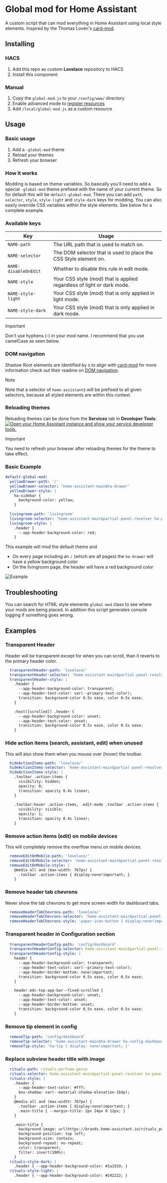 # Global mod for Home Assistant

A custom script that can mod everything in Home Assistant using local style elements. Inspired by the Thomas Lovén's [card-mod](https://github.com/thomasloven/lovelace-card-mod).

## Installing

### HACS

1. Add this repo as custom **Lovelace** repository to HACS
2. Install this component

### Manual 

1. Copy the `global-mod.js` to your `/config/www/` directory
2. Enable advanced mode to [register resources](https://developers.home-assistant.io/docs/frontend/custom-ui/registering-resources)
3. Add `/local/global-mod.js` as a custom resource

## Usage

### Basic usage

1. Add a `-global-mod` theme
2. Reload your themes
3. Refresh your browser

### How it works

Modding is based on theme variables. So basically you'll need to add a special `-global-mod` theme prefixed with the name of your current theme. So for default this will be `default-global-mod`. There you can add `path`, `selector`, `style`, `style-light` and `style-dark` keys for modding. You can also easily override CSS variables within the style elements. See below for a complete example.

### Available keys

| Key                | Usage |
| ------------------ | ------ |
| `NAME-path`        | The URL path that is used to match on. |
| `NAME-selector`    | The DOM selector that is used to place the CSS Style element on. |
| `NAME-disableOnEdit` | Whether to disable this rule in edit mode. |
| `NAME-style`       | Your CSS style (mod) that is applied regardless of light or dark mode. |
| `NAME-style-light` | Your CSS style (mod) that is only applied in light mode. |
| `NAME-style-dark`  | Your CSS style (mod) that is only applied in dark mode. |

> [!IMPORTANT]  
> Don't use hyphens (-) in your mod name. I recommend that you use camelCase as seen below.

### DOM navigation

Shadow Root elements are identified by `$` to align with [card-mod](https://github.com/thomasloven/lovelace-card-mod) for more information check out their readme on [DOM navigation](https://github.com/thomasloven/lovelace-card-mod?tab=readme-ov-file#dom-navigation).

> [!NOTE]  
> Note that a selector of `home-assistant$` will be prefixed to all given selectors, because all styled elements are within this context.

### Reloading themes

Reloading themes can be done from the **Services** tab in **Developer Tools**:
[![Open your Home Assistant instance and show your service developer tools.](https://my.home-assistant.io/badges/developer_services.svg)](https://my.home-assistant.io/redirect/developer_services/)

> [!IMPORTANT]  
> You need to refresh your browser after reloading themes for the theme to take effect.

### Basic Example

```yaml
default-global-mod:
  yellowDrawer-path: '/'
  yellowDrawer-selector: 'home-assistant-main$ha-drawer'
  yellowDrawer-style: |
    ha-sidebar { 
      background-color: yellow; 
    }
  
  livingroom-path: 'livingroom'
  livingroom-selector: 'home-assistant-main$partial-panel-resolver ha-panel-lovelace$hui-root$div'
  livingroom-style: |
    .header { 
      --app-header-background-color: red; 
    }
```

This example will mod the default theme and
- On every page including an `/` (which are all pages) the `ha-drawer` will have a yellow background color
- On the livingroom page, the header will have a red background color

![Example](images/example.png)

## Troubleshooting

You can search for HTML style elements `global-mod` class to see where your mods are being placed. In addition this script generates console logging if something goes wrong.

## Examples

### Transparent Header

Header will be transparent except for when you can scroll, than it reverts to the primary header color.

```yaml
  transparentHeader-path: 'lovelace/'
  transparentHeader-selector: 'home-assistant-main$partial-panel-resolver ha-panel-lovelace$hui-root$div'
  transparentHeader-style: |
    .header {
      --app-header-background-color: transparent;
      --app-header-text-color: var(--primary-text-color);
      transition: background-color 0.5s ease, color 0.5s ease;
    }

    :host([scrolled]) .header {
      --app-header-background-color: unset;
      --app-header-text-color: unset;
      transition: background-color 0.5s ease, color 0.5s ease;
    }
```

### Hide action items (search, assistant, edit) when unused

This will also show them when you mouse over (hover) the toolbar.

```yaml
  hideActionItems-path: 'lovelace/'
  hideActionItems-selector: 'home-assistant-main$partial-panel-resolver ha-panel-lovelace$hui-root$div'
  hideActionItems-style: |
    .toolbar .action-items { 
      visibility: hidden; 
      opacity: 0;
      transition: opacity 0.4s linear;
    }
    
    .toolbar:hover .action-items, .edit-mode .toolbar .action-items { 
      visibility: visible;
      opacity: 1;
      transition: opacity 0.4s linear;
    }
```

### Remove action items (edit) on mobile devices

This will completely remove the overflow menu on mobile devices.

```yaml
  removeEditOnMobile-path: 'lovelace/'
  removeEditOnMobile-selector: 'home-assistant-main$partial-panel-resolver ha-panel-lovelace$hui-root$div'
  removeEditOnMobile-style: |
    @media all and (max-width: 767px) {
      .toolbar .action-items { display:none!important; }
    }
```

### Remove header tab chevrons

Never show the tab chevrons to get more screen width for dashboard tabs.

```yaml
  removeHeaderTabChevrons-path: 'lovelace/'
  removeHeaderTabChevrons-selector: 'home-assistant-main$partial-panel-resolver ha-panel-lovelace$hui-root$div ha-tabs$'
  removeHeaderTabChevrons-style: 'paper-icon-button { display:none!important; }'
```

### Transparent header in Configuration section

```yaml
  transparentHeaderConfig-path: 'config/dashboard'
  transparentHeaderConfig-selector: home-assistant-main$partial-panel-resolver ha-config-dashboard$ha-top-app-bar-fixed$
  transparentHeaderConfig-style: |
    header {
      --app-header-background-color: transparent;
      --app-header-text-color: var(--primary-text-color);
      --app-header-border-bottom: none!important;
      transition: background-color 0.5s ease, color 0.5s ease;
    }

    header.mdc-top-app-bar--fixed-scrolled {
      --app-header-background-color: unset;
      --app-header-text-color: unset;
      --app-header-border-bottom: unset;
      transition: background-color 0.5s ease, color 0.5s ease;
    }
```

### Remove tip element in config

```yaml
  removeTip-path: 'config/dashboard'
  removeTip-selector: 'home-assistant-main$ha-drawer ha-config-dashboard$'
  removeTip-style: 'ha-tip { display: none!important; }'
```

### Replace subview header title with image

```yaml
  rituals-path: rituals-perfume-genie
  rituals-selector: home-assistant-main$partial-panel-resolver ha-panel-lovelace$hui-root$
  rituals-style: |
    .header { 
      --app-header-text-color: #fff; 
      box-shadow: var(--material-shadow-elevation-16dp);
    }
    @media all and (max-width: 767px) {
      .toolbar .action-items { display:none!important; }
      .main-title { --margin-title: 2px 24px 0 12px; }
    }

    .main-title {
      background-image: url(https://brands.home-assistant.io/rituals_perfume_genie/logo.png);
      background-position: top left;
      background-size: contain;
      background-repeat: no-repeat;
      color: transparent;
      filter: invert(100%);
    }
  rituals-style-dark: |
    .header { --app-header-background-color: #1a1919; }
  rituals-style-light: |
    .header { --app-header-background-color: #242222; }
```
